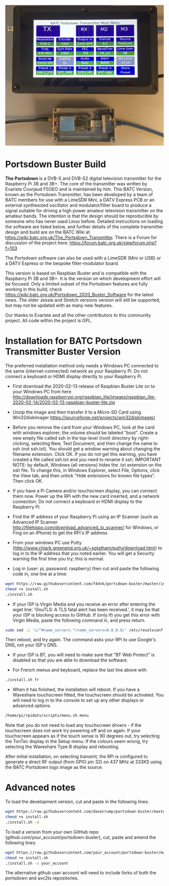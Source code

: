 ![portsdown banner](/doc/img/Buster_Header_Image.jpeg)
# Portsdown Buster Build

**The Portsdown** is a DVB-S and DVB-S2 digital television transmitter for the Raspberry Pi 3B and 3B+.  The core of the transmitter was written by Evariste Courjaud F5OEO and is maintained by him.  This BATC Version, known as the Portsdown Transmitter, has been developed by a team of BATC members for use with a LimeSDR Mini, a DATV Express PCB or an external synthesized oscillator and modulator/filter board to produce a signal suitable for driving a high power amateur television transmitter on the amateur bands.  The intention is that the design should be reproducible by someone who has never used Linux before.  Detailed instructions on loading the software are listed below, and further details of the complete transmitter design and build are on the BATC Wiki at https://wiki.batc.org.uk/The_Portsdown_Transmitter.  There is a Forum for discussion of the project here: https://forum.batc.org.uk/viewforum.php?f=103

The Portsdown software can also be used with a LimeSDR (Mini or USB) or a DATV Express or the bespoke filter-modulator board.

This version is based on Raspbian Buster and is compatible with the Raspberry Pi 3B and 3B+.  It is the version on which development effort will be focused.  Only a limited subset of the Portsdown features are fully working in this build; check https://wiki.batc.org.uk/Portsdown_2020_Buster_Software for the latest news.  The older Jessie and Stretch versions version will still be supported, but may not be updated with as many new features.

Our thanks to Evariste and all the other contributors to this community project.  All code within the project is GPL.

# Installation for BATC Portsdown Transmitter Buster Version

The preferred installation method only needs a Windows PC connected to the same (internet-connected) network as your Raspberry Pi.  Do not connect a keyboard or HDMI display directly to your Raspberry Pi.

- First download the 2020-02-13 release of Raspbian Buster Lite on to your Windows PC from here http://downloads.raspberrypi.org/raspbian_lite/images/raspbian_lite-2020-02-14/2020-02-13-raspbian-buster-lite.zip

- Unzip the image and then transfer it to a Micro-SD Card using Win32diskimager https://sourceforge.net/projects/win32diskimager/

- Before you remove the card from your Windows PC, look at the card with windows explorer; the volume should be labeled "boot".  Create a new empty file called ssh in the top-level (root) directory by right-clicking, selecting New, Text Document, and then change the name to ssh (not ssh.txt).  You should get a window warning about changing the filename extension.  Click OK.  If you do not get this warning, you have created a file called ssh.txt and you need to rename it ssh.  IMPORTANT NOTE: by default, Windows (all versions) hides the .txt extension on the ssh file.  To change this, in Windows Explorer, select File, Options, click the View tab, and then untick "Hide extensions for known file types". Then click OK.

- If you have a Pi Camera and/or touchscreen display, you can connect them now.  Power up the RPi with the new card inserted, and a network connection.  Do not connect a keyboard or HDMI display to the Raspberry Pi.

- Find the IP address of your Raspberry Pi using an IP Scanner (such as Advanced IP Scanner http://filehippo.com/download_advanced_ip_scanner/ for Windows, or Fing on an iPhone) to get the RPi's IP address

- From your windows PC use Putty (http://www.chiark.greenend.org.uk/~sgtatham/putty/download.html) to log in to the IP address that you noted earlier.  You will get a Security warning the first time you try; this is normal.

- Log in (user: pi, password: raspberry) then cut and paste the following code in, one line at a time:

```sh
wget https://raw.githubusercontent.com/f4dvk/portsdown-buster/master/install.sh
chmod +x install.sh
./install.sh
```

- If your ISP is Virgin Media and you receive an error after entering the wget line: 'GnuTLS: A TLS fatal alert has been received.', it may be that your ISP is blocking access to GitHub.  If (only if) you get this error with Virgin Media, paste the following command in, and press return.
```sh
sudo sed -i 's/^#name_servers.*/name_servers=8.8.8.8/' /etc/resolvconf.conf
```
Then reboot, and try again.  The command asks your RPi to use Google's DNS, not your ISP's DNS.

- If your ISP is BT, you will need to make sure that "BT Web Protect" is disabled so that you are able to download the software.

- For French menus and keyboard, replace the last line above with
```sh
./install.sh fr
```

- When it has finished, the installation will reboot.  If you have a Waveshare touchscreen fitted, the touchscreen should be activated.  You will need to log in to the console to set up any other displays or advanced options.

```sh
/home/pi/rpidatv/scripts/menu.sh menu
```

Note that you do not need to load any touchscreen drivers - if the touchscreen does not work try powering off and on again.  If your touchscreen appears as if the touch sense is 90 degrees out, try selecting the TonTec display in the Setup menu.  If the colours seem wrong, try selecting the Waveshare Type B display and rebooting.

After initial installation, on selecting transmit, the RPi is configured to generate a direct RF output (from GPIO pin 32) on 437 MHz at 333KS using the BATC Portsdown logo image as the source.  

# Advanced notes

To load the development version, cut and paste in the following lines:


```sh
wget https://raw.githubusercontent.com/davecrump/portsdown-buster/master/install.sh
chmod +x install.sh
./install.sh -d
```

To load a version from your own GitHub repo (github.com/your_account/portsdown-buster), cut, paste and amend the following lines:
```sh
wget https://raw.githubusercontent.com/your_account/portsdown-buster/master/install.sh
chmod +x install.sh
./install.sh -u your_account
```
The alternative github user account will need to include forks of both the portsdown and avc2ts repositories.

